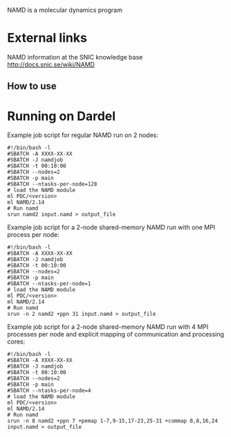 NAMD is a molecular dynamics program

# External links
NAMD information at the SNIC knowledge base http://docs.snic.se/wiki/NAMD

## How to use

# Running on Dardel
Example job script for regular NAMD run on 2 nodes:
```
#!/bin/bash -l
#SBATCH -A XXXX-XX-XX
#SBATCH -J namdjob
#SBATCH -t 00:10:00
#SBATCH --nodes=2
#SBATCH -p main
#SBATCH --ntasks-per-node=128
# load the NAMD module
ml PDC/<version>
ml NAMD/2.14
# Run namd
srun namd2 input.namd > output_file
```

Example job script for a 2-node shared-memory NAMD run with one
MPI process per node:
```
#!/bin/bash -l
#SBATCH -A XXXX-XX-XX
#SBATCH -J namdjob
#SBATCH -t 00:10:00
#SBATCH --nodes=2
#SBATCH -p main
#SBATCH --ntasks-per-node=1
# load the NAMD module
ml PDC/<version>
ml NAMD/2.14
# Run namd
srun -n 2 namd2 +ppn 31 input.namd > output_file
```
Example job script for a 2-node shared-memory NAMD run with 4 MPI
processes per node and explicit mapping of communication and
processing cores:
```
#!/bin/bash -l
#SBATCH -A XXXX-XX-XX
#SBATCH -J namdjob
#SBATCH -t 00:10:00
#SBATCH --nodes=2
#SBATCH -p main
#SBATCH --ntasks-per-node=4
# load the NAMD module
ml PDC/<version>
ml NAMD/2.14
# Run namd
srun -n 8 namd2 +ppn 7 +pemap 1-7,9-15,17-23,25-31 +commap 0,8,16,24 input.namd > output_file
```
